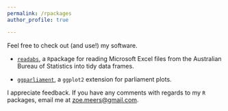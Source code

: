 ```yaml
---
permalink: /rpackages
author_profile: true

---
```


Feel free to check out (and use!) my software.


* [`readabs`](https://zmeers.github.io/readabs/), a `R`package for reading Microsoft Excel files from the Australian Bureau of Statistics into tidy data frames.

* [`ggparliament`](https://github.com/RobWHickman/ggparliament), a `ggplot2` extension for parliament plots.

I appreciate feedback. If you have any comments with regards to my `R` packages, email me at zoe.meers@gmail.com.
